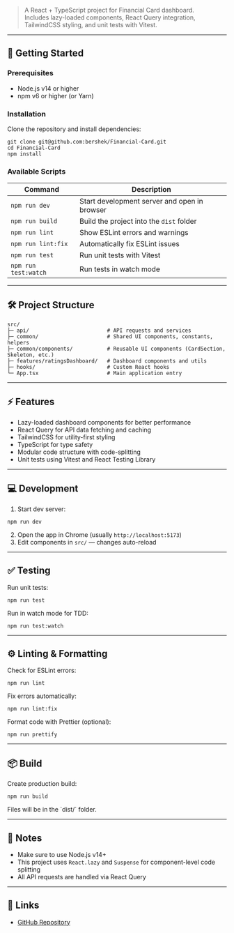 > A React + TypeScript project for Financial Card dashboard.  
> Includes lazy-loaded components, React Query integration, TailwindCSS styling, and unit tests with Vitest.

---

## 🚀 Getting Started

### Prerequisites
- Node.js v14 or higher
- npm v6 or higher (or Yarn)

### Installation
Clone the repository and install dependencies:

```
git clone git@github.com:bershek/Financial-Card.git
cd Financial-Card
npm install
```

### Available Scripts

| Command                | Description |
|------------------------|-------------|
| `npm run dev`           | Start development server and open in browser |
| `npm run build`         | Build the project into the `dist` folder |
| `npm run lint`          | Show ESLint errors and warnings |
| `npm run lint:fix`      | Automatically fix ESLint issues |
| `npm run test`          | Run unit tests with Vitest |
| `npm run test:watch`    | Run tests in watch mode |

---

## 🛠 Project Structure

```
src/
├─ api/                         # API requests and services
├─ common/                      # Shared UI components, constants, helpers
├─ common/components/           # Reusable UI components (CardSection, Skeleton, etc.)
├─ features/ratingsDashboard/   # Dashboard components and utils
├─ hooks/                       # Custom React hooks
└─ App.tsx                      # Main application entry
```

---

## ⚡ Features

- Lazy-loaded dashboard components for better performance
- React Query for API data fetching and caching
- TailwindCSS for utility-first styling
- TypeScript for type safety
- Modular code structure with code-splitting
- Unit tests using Vitest and React Testing Library

---

## 💻 Development

1. Start dev server:

```npm run dev```

2. Open the app in Chrome (usually `http://localhost:5173`)  
3. Edit components in `src/` — changes auto-reload  

---

## ✅ Testing

Run unit tests:


```npm run test```

Run in watch mode for TDD:

```npm run test:watch```

---

## ⚙️ Linting & Formatting

Check for ESLint errors:

```npm run lint```

Fix errors automatically:

```npm run lint:fix```

Format code with Prettier (optional):


```npm run prettify```

---

## 📦 Build

Create production build:

```npm run build```

Files will be in the \`dist/\` folder.

---

## 📖 Notes

- Make sure to use Node.js v14+  
- This project uses `React.lazy` and `Suspense` for component-level code splitting  
- All API requests are handled via React Query  

---

## 🔗 Links

- [GitHub Repository](https://github.com/bershek/Financial-Card)